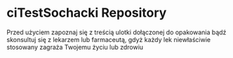 # ciTestSochacki Repository

Przed użyciem zapoznaj się z treścią ulotki dołączonej do opakowania bądź skonsultuj się z lekarzem lub farmaceutą, gdyż każdy lek niewłaściwie stosowany zagraża Twojemu życiu lub zdrowiu
